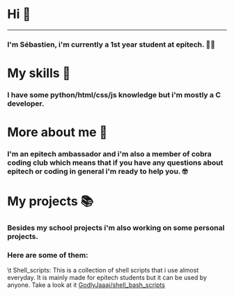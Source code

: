 # Hi 🤟
___

### I'm Sébastien, i'm currently a 1st year student at epitech. 👨‍💻

# My skills 🧠
### I have some python/html/css/js knowledge but i'm mostly a C developer.

# More about me 🤔

### I'm an epitech ambassador and i'm also a member of cobra coding club which means that if you have any questions about epitech or coding in general i'm ready to help you. 🤓


# My projects 📚

### Besides my school projects i'm also working on some personal projects.
### Here are some of them:
\t Shell_scripts:
 This is a collection of shell scripts that i use almost everyday. 
 It is mainly made for epitech students but it can be used by anyone.
 Take a look at it [GodlyJaaaj/shell_bash_scripts](https://github.com/GodlyJaaaj/shell_bash_scripts)
```